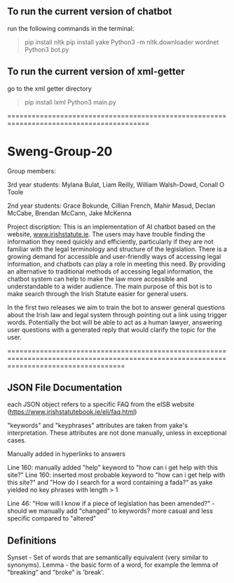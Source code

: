 ## To run the current version of chatbot

run the following commands in the terminal: 
> pip install nltk
> pip install yake
> Python3 -m nltk.downloader wordnet
> Python3 bot.py

## To run the current version of xml-getter

go to the xml getter directory 

> pip install lxml
> Python3 main.py

=========================================================================================
# Sweng-Group-20

Group members:

3rd year students:
Mylana Bulat,
Liam Reilly,
William Walsh-Dowd, 
Conall O Toole

2nd year students:
Grace Bokunde,
Cillian French,
Mahir Masud,
Declan McCabe,
Brendan McCann,
Jake McKenna

Project discription:
This is an implementation of AI chatbot based on the website, www.irishstatute.ie.  The users may have trouble finding the information they need quickly and efficiently, particularly if they are not familiar with the legal terminology and structure of the legislation.
There is a growing demand for accessible and user-friendly ways of accessing legal information, and chatbots can play a role in meeting this need. By providing an alternative to traditional methods of accessing legal information, the chatbot system can help to make the law more accessible and understandable to a wider audience. The main purpose of this bot is to make search through the Irish Statute easier for general users.

In the first two releases we aim to train the bot to answer general questions about the Irish law and legal system through pointing out a link using trigger words. 
Potentially the bot will be able to act as a human lawyer, answering user questions with a generated reply that would clarify the topic for the user. 

=========================================================================================================================================
## JSON File Documentation
each JSON object refers to a specific FAQ from the eISB website (https://www.irishstatutebook.ie/eli/faq.html)

"keywords" and "keyphrases" attributes are taken from yake's interpretation.
These attributes are not done manually, unless in exceptional cases.

Manually added in hyperlinks to answers

Line 160: manually added "help" keyword to "how can i get help with this site?"
Line 160: inserted most probable keyword to "how can i get help with this site?" and "How do I search for a word containing a fada?" as yake yielded no key phrases with length > 1

Line 46: "How will I know if a piece of legislation has been amended?" - should we manually add "changed" to keywords? more casual and less specific compared to "altered"

## Definitions
Synset - Set of words that are semantically equivalent (very similar to synonyms).
Lemma - the basic form of a word, for example the lemma of "breaking" and "broke" is 'break'.

